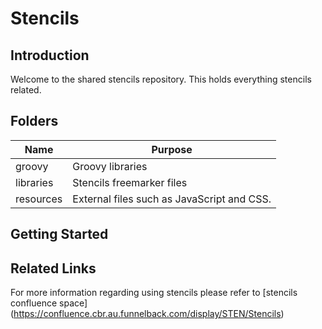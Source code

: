 Stencils
=================

## Introduction
Welcome to the shared stencils repository. This holds everything stencils related.

## Folders
| Name | Purpose |
| -- | -- |
| groovy | Groovy libraries |
| libraries | Stencils freemarker files |
| resources | External files such as JavaScript and CSS. |


## Getting Started


## Related Links

For more information regarding using stencils please refer to [stencils confluence space] (https://confluence.cbr.au.funnelback.com/display/STEN/Stencils)
